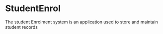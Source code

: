 # StudentEnrol
The student Enrolment system is an application used to store and maintain student records
